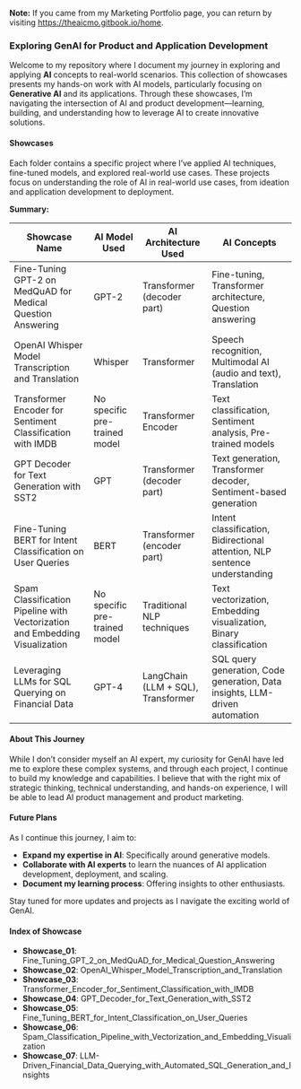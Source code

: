 **Note:** If you came from my Marketing Portfolio page, you can return by visiting https://theaicmo.gitbook.io/home.

### Exploring GenAI for Product and Application Development

Welcome to my repository where I document my journey in exploring and applying **AI** concepts to real-world scenarios. This collection of showcases presents my hands-on work with AI models, particularly focusing on **Generative AI** and its applications. Through these showcases, I’m navigating the intersection of AI and product development—learning, building, and understanding how to leverage AI to create innovative solutions.

#### Showcases

Each folder contains a specific project where I’ve applied AI techniques, fine-tuned models, and explored real-world use cases. These projects focus on understanding the role of AI in real-world use cases, from ideation and application development to deployment.

**Summary:**

| Showcase Name                                               | AI Model Used                  | AI Architecture Used          | AI Concepts                                              |
| ----------------------------------------------------------- | ------------------------------ | ----------------------------- | -------------------------------------------------------- |
| Fine-Tuning GPT-2 on MedQuAD for Medical Question Answering  | GPT-2                          | Transformer (decoder part)     | Fine-tuning, Transformer architecture, Question answering |
| OpenAI Whisper Model Transcription and Translation           | Whisper                        | Transformer                   | Speech recognition, Multimodal AI (audio and text), Translation |
| Transformer Encoder for Sentiment Classification with IMDB   | No specific pre-trained model   | Transformer Encoder            | Text classification, Sentiment analysis, Pre-trained models |
| GPT Decoder for Text Generation with SST2                    | GPT                            | Transformer (decoder part)     | Text generation, Transformer decoder, Sentiment-based generation |
| Fine-Tuning BERT for Intent Classification on User Queries   | BERT                           | Transformer (encoder part)     | Intent classification, Bidirectional attention, NLP sentence understanding |
| Spam Classification Pipeline with Vectorization and Embedding Visualization | No specific pre-trained model   | Traditional NLP techniques     | Text vectorization, Embedding visualization, Binary classification |
| Leveraging LLMs for SQL Querying on Financial Data | GPT-4         | LangChain (LLM + SQL), Transformer | SQL query generation, Code generation, Data insights, LLM-driven automation |



#### About This Journey

While I don’t consider myself an AI expert, my curiosity for GenAI have led me to explore these complex systems, and through each project, I continue to build my knowledge and capabilities. I believe that with the right mix of strategic thinking, technical understanding, and hands-on experience, I will be able to lead AI product management and product marketing. 

#### Future Plans

As I continue this journey, I aim to:
- **Expand my expertise in AI**: Specifically around generative models.
- **Collaborate with AI experts** to learn the nuances of AI application development, deployment, and scaling.
- **Document my learning process**: Offering insights to other enthusiasts.

Stay tuned for more updates and projects as I navigate the exciting world of GenAI.

#### Index of Showcase

- **Showcase_01**: Fine_Tuning_GPT_2_on_MedQuAD_for_Medical_Question_Answering
- **Showcase_02**: OpenAI_Whisper_Model_Transcription_and_Translation
- **Showcase_03**: Transformer_Encoder_for_Sentiment_Classification_with_IMDB
- **Showcase_04**: GPT_Decoder_for_Text_Generation_with_SST2
- **Showcase_05**: Fine_Tuning_BERT_for_Intent_Classification_on_User_Queries
- **Showcase_06**: Spam_Classification_Pipeline_with_Vectorization_and_Embedding_Visualization
- **Showcase_07**: LLM-Driven_Financial_Data_Querying_with_Automated_SQL_Generation_and_Insights



